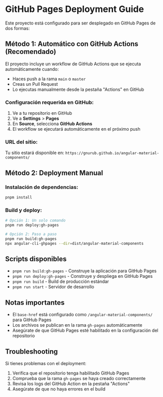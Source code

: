 # GitHub Pages Deployment Guide

Este proyecto está configurado para ser desplegado en GitHub Pages de dos formas:

## Método 1: Automático con GitHub Actions (Recomendado)

El proyecto incluye un workflow de GitHub Actions que se ejecuta automáticamente cuando:

- Haces push a la rama `main` o `master`
- Creas un Pull Request
- Lo ejecutas manualmente desde la pestaña "Actions" en GitHub

### Configuración requerida en GitHub:

1. Ve a tu repositorio en GitHub
2. Ve a **Settings** > **Pages**
3. En **Source**, selecciona **GitHub Actions**
4. El workflow se ejecutará automáticamente en el próximo push

### URL del sitio:

Tu sitio estará disponible en: `https://gnurub.github.io/angular-material-components/`

## Método 2: Deployment Manual

### Instalación de dependencias:

```bash
pnpm install
```

### Build y deploy:

```bash
# Opción 1: Un solo comando
pnpm run deploy:gh-pages

# Opción 2: Paso a paso
pnpm run build:gh-pages
npx angular-cli-ghpages --dir=dist/angular-material-components
```

## Scripts disponibles

- `pnpm run build:gh-pages` - Construye la aplicación para GitHub Pages
- `pnpm run deploy:gh-pages` - Construye y despliega en GitHub Pages
- `pnpm run build` - Build de producción estándar
- `pnpm run start` - Servidor de desarrollo

## Notas importantes

- El `base-href` está configurado como `/angular-material-components/` para GitHub Pages
- Los archivos se publican en la rama `gh-pages` automáticamente
- Asegúrate de que GitHub Pages esté habilitado en la configuración del repositorio

## Troubleshooting

Si tienes problemas con el deployment:

1. Verifica que el repositorio tenga habilitado GitHub Pages
2. Comprueba que la rama `gh-pages` se haya creado correctamente
3. Revisa los logs del GitHub Action en la pestaña "Actions"
4. Asegúrate de que no haya errores en el build
